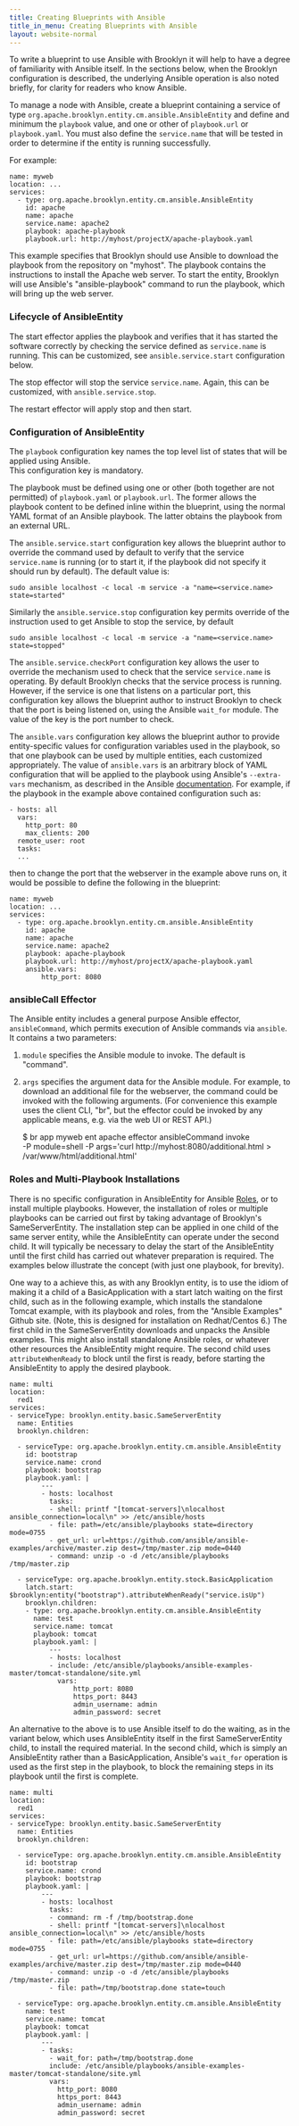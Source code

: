 ```yaml
---
title: Creating Blueprints with Ansible
title_in_menu: Creating Blueprints with Ansible
layout: website-normal
---
```


To write a blueprint to use Ansible with Brooklyn it will help to have a degree of familiarity with Ansible itself. In the 
sections below, when the Brooklyn configuration is described, the underlying Ansible operation is also noted briefly, for 
clarity for readers who know Ansible.

To manage a node with Ansible, create a blueprint containing a service of type `org.apache.brooklyn.entity.cm.ansible.AnsibleEntity`
and define and minimum the `playbook` value, and one or other of `playbook.url` or `playbook.yaml`. You must also define
the `service.name` that will be tested in order to determine if the entity is running successfully.

For example:

    name: myweb
    location: ...
    services:
      - type: org.apache.brooklyn.entity.cm.ansible.AnsibleEntity
        id: apache
        name: apache
        service.name: apache2
        playbook: apache-playbook
        playbook.url: http://myhost/projectX/apache-playbook.yaml

    
This example specifies that Brooklyn should use Ansible to download the playbook from the repository on
"myhost". The playbook contains the instructions to install the Apache web server. To start the 
entity, Brooklyn will use Ansible's "ansible-playbook" command to run the playbook, which will bring up the web server.


### Lifecycle of AnsibleEntity

The start effector applies the playbook and verifies that it has started the software correctly by checking the service
defined as `service.name` is running.  This can be customized, see `ansible.service.start` configuration below.

The stop effector will stop the service `service.name`.  Again, this can be customized, with `ansible.service.stop`. 

The restart effector will apply stop and then start.


### Configuration of AnsibleEntity

The `playbook` configuration key names the top level list of states that will be applied using Ansible.  
 This configuration key is mandatory.

The playbook must be defined using one or other (both together are not permitted) of  `playbook.yaml` or `playbook.url`.
The former allows the playbook content to be defined inline within the blueprint, using the normal YAML format of an 
Ansible playbook.  The latter obtains the playbook from an external URL.

The `ansible.service.start` configuration key allows the blueprint author to override the command used by default to 
verify that the service `service.name` is running (or to start it, if the playbook did not specify it should run by
default).  The default value is:

    sudo ansible localhost -c local -m service -a "name=<service.name> state=started"

Similarly the `ansible.service.stop` configuration key permits override of the instruction used to get Ansible to stop the
service, by default

    sudo ansible localhost -c local -m service -a "name=<service.name> state=stopped"

The `ansible.service.checkPort` configuration key allows the user to override the mechanism used to check that the 
service `service.name` is operating. By default Brooklyn checks that the service process is running. However, if the
 service is one that listens on a particular port, this configuration key allows the blueprint author to instruct
 Brooklyn to check that the port is being listened on, using the Ansible `wait_for` module. The value of the key is 
 the port number to check.

The `ansible.vars` configuration key allows the blueprint author to provide entity-specific values for configuration
variables used in the playbook, so that one playbook can be used by multiple entities, each customized appropriately.
The value of `ansible.vars` is an arbitrary block of YAML configuration that will be applied to the playbook using 
Ansible's `--extra-vars` mechanism, as described in the
Ansible [documentation](http://docs.ansible.com/ansible/playbooks_variables.html#passing-variables-on-the-command-line).
For example, if the playbook in the example above contained configuration such as:
 
    - hosts: all
      vars:
        http_port: 80
        max_clients: 200
      remote_user: root
      tasks:
      ...
 
 then to change the port that the webserver in the example above runs on, it would be possible to define the following 
 in the blueprint:
 
    name: myweb
    location: ...
    services:
      - type: org.apache.brooklyn.entity.cm.ansible.AnsibleEntity
        id: apache
        name: apache
        service.name: apache2
        playbook: apache-playbook
        playbook.url: http://myhost/projectX/apache-playbook.yaml
        ansible.vars:
            http_port: 8080


### ansibleCall Effector

The Ansible entity includes a general purpose Ansible effector, `ansibleCommand`, which permits execution of Ansible 
commands via `ansible`.  It contains a two parameters:
1. `module` specifies the Ansible module to invoke.  The default is "command".
2. `args` specifies the argument data for the Ansible module.  For example, to download an additional file for the 
webserver, the command could be invoked with the following arguments. (For convenience this
example uses the client CLI, "br", but the effector could be invoked by any applicable means, e.g. via the web UI 
or REST API.)

    $ br app myweb ent apache effector ansibleCommand invoke \
       -P module=shell -P args='curl http://myhost:8080/additional.html > /var/www/html/additional.html'

### Roles and Multi-Playbook Installations

There is no specific configuration in AnsibleEntity for Ansible [Roles](http://docs.ansible.com/ansible/playbooks_roles.html),
 or to install multiple playbooks. However, the installation of roles or multiple playbooks can be carried out first 
 by taking advantage of Brooklyn's SameServerEntity. The installation step can be applied in one child of the same server
 entity, while the AnsibleEntity can operate under the second child. It will typically be necessary to delay the start
 of the AnsibleEntity until the first child has carried out whatever preparation is required. The examples below
 illustrate the concept (with just one playbook, for brevity).
 
 One way to a achieve this, as with any Brooklyn entity, is to use the idiom of making it a child of a BasicApplication 
 with a start latch waiting on the first child, such as in the following example, which installs the standalone Tomcat example,
 with its playbook and roles, from the "Ansible Examples" Github site. 
 (Note, this is designed for installation on Redhat/Centos 6.)
 The first child in the SameServerEntity downloads
 and unpacks the Ansible examples. This might also install standalone Ansible roles, or whatever other resources the
 AnsibleEntity might require.  The second child uses `attributeWhenReady` to block until the first is ready, before 
 starting the AnsibleEntity to apply the desired playbook.
 

    name: multi
    location:
      red1
    services:
    - serviceType: brooklyn.entity.basic.SameServerEntity
      name: Entities
      brooklyn.children:
      
      - serviceType: org.apache.brooklyn.entity.cm.ansible.AnsibleEntity
        id: bootstrap
        service.name: crond
        playbook: bootstrap
        playbook.yaml: |
            ---
            - hosts: localhost
              tasks:
              - shell: printf "[tomcat-servers]\nlocalhost ansible_connection=local\n" >> /etc/ansible/hosts
              - file: path=/etc/ansible/playbooks state=directory mode=0755
              - get_url: url=https://github.com/ansible/ansible-examples/archive/master.zip dest=/tmp/master.zip mode=0440
              - command: unzip -o -d /etc/ansible/playbooks /tmp/master.zip
    
      - serviceType: org.apache.brooklyn.entity.stock.BasicApplication
        latch.start: $brooklyn:entity("bootstrap").attributeWhenReady("service.isUp")
        brooklyn.children:
        - type: org.apache.brooklyn.entity.cm.ansible.AnsibleEntity
          name: test
          service.name: tomcat
          playbook: tomcat
          playbook.yaml: |
              ---
              - hosts: localhost
              - include: /etc/ansible/playbooks/ansible-examples-master/tomcat-standalone/site.yml
                vars:
                    http_port: 8080
                    https_port: 8443
                    admin_username: admin
                    admin_password: secret

 
An alternative to the above is to use Ansible itself to do the waiting, as in the variant below, which uses AnsibleEntity
itself in the first SameServerEntity child, to install the required material.  In the second child, which is simply an
AnsibleEntity rather than a BasicApplication, Ansible's `wait_for` operation is used as the first step in the playbook, 
to block the remaining steps in its playbook until the first is complete.

    name: multi
    location:
      red1
    services:
    - serviceType: brooklyn.entity.basic.SameServerEntity
      name: Entities
      brooklyn.children:
      
      - serviceType: org.apache.brooklyn.entity.cm.ansible.AnsibleEntity
        id: bootstrap
        service.name: crond
        playbook: bootstrap
        playbook.yaml: |
            ---
            - hosts: localhost
              tasks:
              - command: rm -f /tmp/bootstrap.done
              - shell: printf "[tomcat-servers]\nlocalhost ansible_connection=local\n" >> /etc/ansible/hosts
              - file: path=/etc/ansible/playbooks state=directory mode=0755
              - get_url: url=https://github.com/ansible/ansible-examples/archive/master.zip dest=/tmp/master.zip mode=0440
              - command: unzip -o -d /etc/ansible/playbooks /tmp/master.zip
              - file: path=/tmp/bootstrap.done state=touch
    
      - serviceType: org.apache.brooklyn.entity.cm.ansible.AnsibleEntity
        name: test
        service.name: tomcat
        playbook: tomcat
        playbook.yaml: |
            ---
            - tasks:
              - wait_for: path=/tmp/bootstrap.done
              include: /etc/ansible/playbooks/ansible-examples-master/tomcat-standalone/site.yml
              vars:
                http_port: 8080
                https_port: 8443
                admin_username: admin
                admin_password: secret

